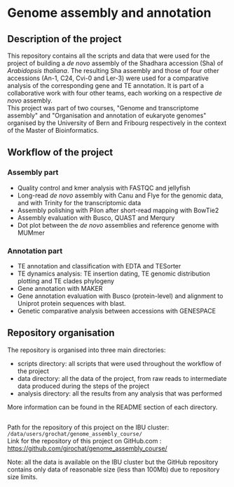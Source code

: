 # Genome assembly and annotation

## Description of the project
This repository contains all the scripts and data that were used for the project of building a _de novo_ assembly of the Shadhara accession (Sha) of _Arabidopsis thaliana_. The resulting Sha assembly and those of four other accessions (An-1, C24, Cvi-0 and Ler-3) were used for a comparative analysis of the corresponding gene and TE annotation. It is part of a collaborative work with four other teams, each working on a respective _de novo_ assembly.  
This project was part of two courses, "Genome and transcriptome assembly" and "Organisation and annotation of eukaryote genomes" organised by the University of Bern and Fribourg respectively in the context of the Master of Bioinformatics.

## Workflow of the project

### Assembly part

* Quality control and kmer analysis with FASTQC and jellyfish
* Long-read _de novo_ assembly with Canu and Flye for the genomic data, and with Trinity for the transcriptomic data
* Assembly polishing with Pilon after short-read mapping with BowTie2
* Assembly evaluation with Busco, QUAST and Merqury
* Dot plot between the _de novo_ assemblies and reference genome with MUMmer
  
### Annotation part

* TE annotation and classification with EDTA and TESorter
* TE dynamics analysis: TE insertion dating, TE genomic distribution plotting and TE clades phylogeny
* Gene annotation with MAKER
* Gene annotation evaluation with Busco (protein-level) and alignment to Uniprot protein sequences with blast. 
* Genetic comparative analysis between accessions with GENESPACE

## Repository organisation
The repository is organised into three main directories:
- scripts directory: all scripts that were used throughout the workflow of the project
- data directory: all the data of the project, from raw reads to intermediate data produced during the steps of the project
- analysis directory: all the results from any analysis that was performed
  
More information can be found in the README section of each directory.

## 
Path for the repository of this project on the IBU cluster: `/data/users/grochat/genome_assembly_course/`  
Link for the repository of this project on GitHub.com : <https://github.com/girochat/genome_assembly_course/>  
  
Note: all the data is available on the IBU cluster but the GitHub repository contains only data of reasonable size (less than 100Mb) due to repository size limits.
